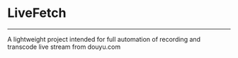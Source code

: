 # LiveFetch

---

A lightweight project intended for full automation of recording and 
transcode live stream from douyu.com
